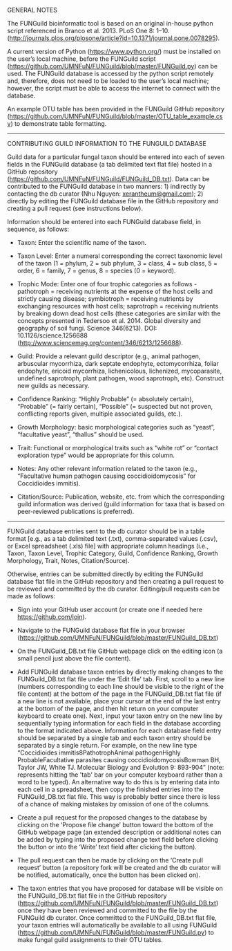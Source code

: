 GENERAL NOTES

The FUNGuild bioinformatic tool is based on an original in-house python script referenced in Branco et al. 2013. PLoS One 8: 1–10. (http://journals.plos.org/plosone/article?id=10.1371/journal.pone.0078295).

A current version of Python (https://www.python.org/) must be installed on the user’s local machine, before the FUNGuild script (https://github.com/UMNFuN/FUNGuild/blob/master/FUNGuild.py) can be used. The FUNGuild database is accessed by the python script remotely and, therefore, does not need to be loaded to the user’s local machine; however, the script must be able to access the internet to connect with the database.

An example OTU table has been provided in the FUNGuild GitHub repository (https://github.com/UMNFuN/FUNGuild/blob/master/OTU_table_example.csv) to demonstrate table formatting.

**************************************

CONTRIBUTING GUILD INFORMATION TO THE FUNGUILD DATABASE

Guild data for a particular fungal taxon should be entered into each of seven fields in the FUNGuild database (a tab delimited text flat file) hosted in a GitHub repository (https://github.com/UMNFuN/FUNGuild/FUNGuild_DB.txt). Data can be contributed to the FUNGuild database in two manners: 1) indirectly by contacting the db curator (Nhu Nguyen: xerantheum@gmail.com); 2) directly by editing the FUNGuild database file in the GitHub repository and creating a pull request (see instructions below).

Information should be entered into each FUNGuild database field, in sequence, as follows:

- Taxon: Enter the scientific name of the taxon.

- Taxon Level: Enter a numeral corresponding the correct taxonomic level of the taxon (1 = phylum, 2 = sub phylum, 3 = class, 4 = sub class, 5 = order, 6 = family, 7 = genus, 8 = species (0 = keyword).

- Trophic Mode: Enter one of four trophic categories as follows - pathotroph = receiving nutrients at the expense of the host cells and strictly causing disease; symbiotroph = receiving nutrients by exchanging resources with host cells; saprotroph = receiving nutrients by breaking down dead host cells (these categories are similar with the concepts presented in Tedersoo et al. 2014. Global diversity and geography of soil fungi. Science 346(6213). DOI: 10.1126/science.1256688 (http://www.sciencemag.org/content/346/6213/1256688).

- Guild: Provide a relevant guild descriptor (e.g., animal pathogen, arbuscular mycorrhiza, dark septate endophyte, ectomycorrhiza, foliar endophyte, ericoid mycorrhiza, lichenicolous, lichenized, mycoparasite, undefined saprotroph, plant pathogen, wood saprotroph, etc). Construct new guilds as necessary.

- Confidence Ranking: “Highly Probable” (= absolutely certain), “Probable” (= fairly certain), “Possible” (= suspected but not proven, conflicting reports given, multiple associated guilds, etc.).

- Growth Morphology: basic morphological categories such as “yeast”, “facultative yeast”, “thallus” should be used.

- Trait: Functional or morphological traits such as “white rot” or “contact exploration type” would be appropriate for this column.

- Notes: Any other relevant information related to the taxon (e.g., “Facultative human pathogen causing coccidioidomycosis” for Coccidioides immitis).

- Citation/Source: Publication, website, etc. from which the corresponding guild information was derived (guild information for taxa that is based on peer-reviewed publications is preferred).

**************************************

FUNGuild database entries sent to the db curator should be in a table format [e.g., as a tab delimited text (.txt), comma-separated values (.csv), or Excel spreadsheet (.xls) file] with appropriate column headings (i.e., Taxon, Taxon Level, Trophic Category, Guild, Confidence Ranking, Growth Morphology, Trait, Notes, Citation/Source).

Otherwise, entries can be submitted directly by editing the FUNGuild database flat file in the GitHub repository and then creating a pull request to be reviewed and committed by the db curator. Editing/pull requests can be made as follows:

- Sign into your GitHub user account (or create one if needed here https://github.com/join).

- Navigate to the FUNGuild database flat file in your browser (https://github.com/UMNFuN/FUNGuild/blob/master/FUNGuild_DB.txt)

- On the FUNGuild_DB.txt file GitHub webpage click on the editing icon (a small pencil just above the file content).

- Add FUNGuild database taxon entries by directly making changes to the FUNGuild_DB.txt flat file under the ‘Edit file’ tab. First, scroll to a new line (numbers corresponding to each line should be visible to the right of the file content) at the bottom of the page in the FUNGuild_DB.txt flat file (if a new line is not available, place your cursor at the end of the last entry at the bottom of the page, and then hit return on your computer keyboard to create one). Next, input your taxon entry on the new line by sequentially typing information for each field in the database according to the format indicated above. Information for each database field entry should be separated by a single tab and each taxon entry should be separated by a single return. For example, on the new line type “Coccidioides immitis<tab>8<tab>Pathotroph<tab>Animal pathogen<tab>Highly Probable<tab><tab><tab>Facultative parasites causing coccidioidomycosis<tab>Bowman BH, Taylor JW, White TJ. Molecular Biology and Evolution 9: 893-904” (note: <tab> represents hitting the 'tab' bar on your computer keyboard rather than a word to be typed). An alternative way to do this is by entering data into each cell in a spreadsheet, then copy the finished entries into the FUNGuild_DB.txt flat file. This way is probably better since there is less of a chance of making mistakes by omission of one of the columns.

- Create a pull request for the proposed changes to the database by clicking on the ‘Propose file change’ button toward the bottom of the GitHub webpage page (an extended description or additional notes can be added by typing into the proposed change text field before clicking the button or into the ‘Write’ text field after clicking the button).

- The pull request can then be made by clicking on the ‘Create pull request’ button (a repository fork will be created and the db curator will be notified, automatically, once the button has been clicked on).

- The taxon entries that you have proposed for database will be visible on the FUNGuild_DB.txt flat file in the GitHub repository (https://github.com/UMNFuN/FUNGuild/blob/master/FUNGuild_DB.txt) once they have been reviewed and committed to the file by the FUNGuild db curator. Once committed to the FUNGuild_DB.txt flat file, your taxon entries will automatically be available to all using FUNGuild (https://github.com/UMNFuN/FUNGuild/blob/master/FUNGuild.py) to make fungal guild assignments to their OTU tables.

